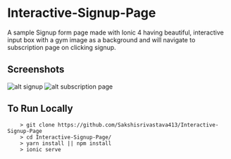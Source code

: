 # Interactive-Signup-Page

A sample Signup form page made with Ionic 4 having beautiful, interactive input box with a gym image as a background and will navigate to subscription page on clicking signup.

## Screenshots

![alt signup](https://i.ibb.co/TLJSJrR/Screenshot-2019-05-10-at-7-01-05-PM.png)
![alt subscription page](https://i.ibb.co/Z1rQp9Y/Screenshot-2019-05-10-at-6-59-49-PM.png)

## To Run Locally

``` 
    > git clone https://github.com/Sakshisrivastava413/Interactive-Signup-Page
    > cd Interactive-Signup-Page/
    > yarn install || npm install
    > ionic serve
```
